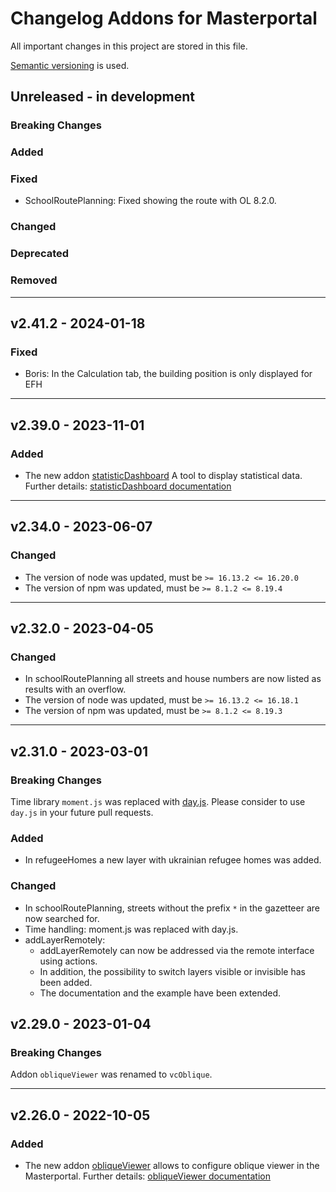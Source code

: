 # Changelog Addons for Masterportal
 All important changes in this project are stored in this file.

[Semantic versioning](https://semver.org/spec/v2.0.0.html) is used.

## Unreleased - in development
### __Breaking Changes__

### Added

### Fixed
- SchoolRoutePlanning: Fixed showing the route with OL 8.2.0.

### Changed

### Deprecated

### Removed

---
## v2.41.2 - 2024-01-18
### Fixed
- Boris: In the Calculation tab, the building position is only displayed for EFH

---
## v2.39.0 - 2023-11-01
### Added
- The new addon [statisticDashboard](https://bitbucket.org/geowerkstatt-hamburg/addons/src/dev/statisticDashboard/) A tool to display statistical data. Further details: [statisticDashboard documentation](https://bitbucket.org/geowerkstatt-hamburg/addons/src/dev/statisticDashboard/doc/config.json.md)

---
## v2.34.0 - 2023-06-07
### Changed
- The version of node was updated, must be `>= 16.13.2 <= 16.20.0`
- The version of npm was updated, must be `>= 8.1.2 <= 8.19.4`

---
## v2.32.0 - 2023-04-05
### Changed
- In schoolRoutePlanning all streets and house numbers are now listed as results with an overflow.
- The version of node was updated, must be `>= 16.13.2 <= 16.18.1`
- The version of npm was updated, must be `>= 8.1.2 <= 8.19.3`

---
## v2.31.0 - 2023-03-01
### __Breaking Changes__
Time library `moment.js` was replaced with [day.js](https://day.js.org/). Please consider to use `day.js` in your future pull requests.

### Added
- In refugeeHomes a new layer with ukrainian refugee homes was added.

### Changed
- In schoolRoutePlanning, streets without the prefix `*` in the gazetteer are now searched for.
- Time handling: moment.js was replaced with day.js.
- addLayerRemotely:
    - addLayerRemotely can now be addressed via the remote interface using actions.
    - In addition, the possibility to switch layers visible or invisible has been added.
    - The documentation and the example have been extended.

## v2.29.0 - 2023-01-04
### __Breaking Changes__
Addon `obliqueViewer` was renamed to `vcOblique`.

---

## v2.26.0 - 2022-10-05
### Added
- The new addon [obliqueViewer](https://bitbucket.org/geowerkstatt-hamburg/addons/src/dev/obliqueViewer/) allows to configure oblique viewer in the Masterportal. Further details: [obliqueViewer documentation](https://bitbucket.org/geowerkstatt-hamburg/addons/src/dev/obliqueViewer/doc/config.json.md)
